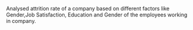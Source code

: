 Analysed attrition rate of a company based on different factors like Gender,Job Satisfaction, Education and Gender of the employees working in company.
